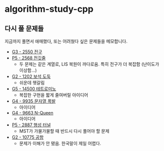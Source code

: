 #  algorithm-study-cpp

## 다시 풀 문제들

지금까지 풀면서 애매했다, 또는 어려웠다 싶은 문제들을 메모합니다.

- [G3 - 2550 전구](https://www.acmicpc.net/problem/2550)
- [P5 - 2568 전깃줄](https://www.acmicpc.net/problem/2568)
  - 두 문제는 같은 계열로, LIS 복원이 까다로움. 특히 전구가 더 복잡함 (난이도가 이상함...)
- [G2 - 1202 보석 도둑](https://www.acmicpc.net/problem/1202)
  - 쉬운데 헷갈림
- [G5 - 14500 테트로미노](https://www.acmicpc.net/problem/14500)
  - 복잡한 구현을 짧게 줄여버릴 아이디어
- [G4 - 9935 문자열 폭발](https://www.acmicpc.net/problem/9935)
  - 아이디어
- [G4 - 9663 N-Queen](https://www.acmicpc.net/problem/9663)
  - 아이디어
- [P5 - 2887 행성 터널](https://www.acmicpc.net/problem/2887)
  - MST가 가물가물할 때 반드시 다시 풀어야 할 문제
- [G2 - 10775 공항](https://www.acmicpc.net/problem/10775)
  - 문제가 이해가 안 됐음. 한국말이 제일 어렵다.
